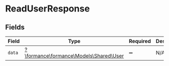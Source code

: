 # ReadUserResponse


## Fields

| Field                                                                 | Type                                                                  | Required                                                              | Description                                                           |
| --------------------------------------------------------------------- | --------------------------------------------------------------------- | --------------------------------------------------------------------- | --------------------------------------------------------------------- |
| `data`                                                                | [?\formance\formance\Models\Shared\User](../../Models/Shared/User.md) | :heavy_minus_sign:                                                    | N/A                                                                   |